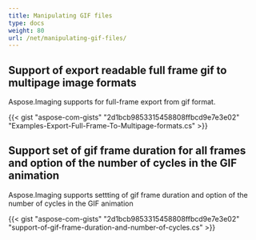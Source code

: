 ```yaml
---
title: Manipulating GIF files
type: docs
weight: 80
url: /net/manipulating-gif-files/
---
```


## **Support of export readable full frame gif to multipage image formats**
Aspose.Imaging supports for full-frame export from gif format.

{{< gist "aspose-com-gists" "2d1bcb9853315458808ffbcd9e7e3e02" "Examples-Export-Full-Frame-To-Multipage-formats.cs" >}}

## **Support set of gif frame duration for all frames and option of the number of cycles in the GIF animation**
Aspose.Imaging supports settting of gif frame duration and option of the number of cycles in the GIF animation

{{< gist "aspose-com-gists" "2d1bcb9853315458808ffbcd9e7e3e02" "support-of-gif-frame-duration-and-number-of-cycles.cs" >}}
